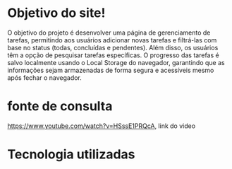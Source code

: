 # Objetivo do site! 
O objetivo do projeto é desenvolver uma página de gerenciamento de tarefas, permitindo aos usuários adicionar novas tarefas e filtrá-las com base no status (todas, concluídas e pendentes). Além disso, os usuários têm a opção de pesquisar tarefas específicas. O progresso das tarefas é salvo localmente usando o Local Storage do navegador, garantindo que as informações sejam armazenadas de forma segura e acessíveis mesmo após fechar o navegador.

# fonte de consulta
https://www.youtube.com/watch?v=HSssE1PRQcA, link do video

# Tecnologia utilizadas 


